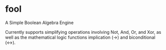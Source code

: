 # fool
A Simple Boolean Algebra Engine

Currently supports simplifying operations involving Not, And, Or, and Xor, as well as the mathematical logic functions implication (->) and biconditional (<->).

